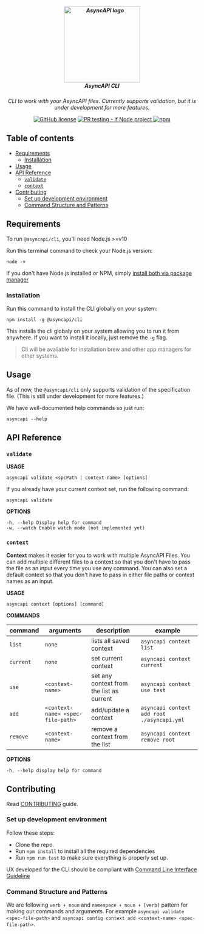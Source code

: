 <h5 align="center">
  <br>
  <a href="https://www.asyncapi.org"><img src="https://github.com/asyncapi/parser-nodejs/raw/master/assets/logo.png" alt="AsyncAPI logo" width="200"></a>
  <br>
  AsyncAPI CLI
</h5>
<p align="center">
  <em>CLI to work with your AsyncAPI files. Currently supports validation, but it is under development for more features.</em>
</p>

<p align="center">
<a href="https://github.com/asyncapi/cli/blob/master/LICENSE"><img alt="GitHub license" src="https://img.shields.io/github/license/asyncapi/cli"></a>
<a href="https://github.com/asyncapi/cli/actions/workflows/if-nodejs-pr-testing.yml">
<img src="https://github.com/asyncapi/cli/actions/workflows/if-nodejs-pr-testing.yml/badge.svg" alt="PR testing - if Node project"  />
</a>
<a href="https://www.npmjs.com/package/@asyncapi/cli">
<img alt="npm" src="https://img.shields.io/npm/dw/@asyncapi/cli">
</a>

</p>

## Table of contents

<!-- toc -->

- [Requirements](#requirements)
  * [Installation](#installation)
- [Usage](#usage)
- [API Reference](#api-reference)
  * [`validate`](#validate)
  * [`context`](#context)
- [Contributing](#contributing)
  * [Set up development environment](#set-up-development-environment)
  * [Command Structure and Patterns](#command-structure-and-patterns)

<!-- tocstop -->

## Requirements
To run `@asyncapi/cli`, you'll need Node.js >=v10

Run this terminal command to check your Node.js version:
```
node -v
```

If you don't have Node.js installed or NPM, simply [install both via package manager](https://nodejs.org/en/download/package-manager/)

### Installation

Run this command to install the CLI globally on your system:

```
npm install -g @asyncapi/cli
```

This installs the cli globaly on your system allowing you to run it from anywhere. If you want to install it locally, just remove the `-g` flag. 

> Cli will be available for installation brew and other app managers for other systems. 



## Usage

As of now, the `@asyncapi/cli` only supports validation of the specification file. (This is still under development for more features.)

We have well-documented help commands so just run:

```
asyncapi --help 
```




## API Reference

### `validate`

**USAGE**

```
asyncapi validate <spcPath | context-name> [options]
```

If you already have your current context set, run the following command:

```
asyncapi validate
```

**OPTIONS** 

```
-h, --help Display help for command
-w, --watch Enable watch mode (not implemented yet)
```


### `context`

**Context** makes it easier for you to work with multiple AsyncAPI Files. You can add multiple different files to a context so that you don't have to pass the file as an input every time you use any command. You can also set a default context so that you don't have to pass in either file paths or context names as an input.

**USAGE**

```
asyncapi context [options] [command]
```

**COMMANDS**

|command|arguments|description|example|
|-------|---------|-----------|-------|
|`list`|`none` |lists all saved context|`asyncapi context list`|
|`current`|`none`|set current context|`asyncapi context current`|
|`use` | `<context-name>`| set any context from the list as current|`asyncapi context use test`|
|`add`|`<context-name> <spec-file-path>`|add/update a context|`asyncapi context add root ./asyncapi.yml`|
|`remove`|`<context-name>`|remove a context from the list|`asyncapi context remove root`|

**OPTIONS**

```
-h, --help display help for command
```



## Contributing

Read [CONTRIBUTING](https://github.com/asyncapi/CLI/blob/master/CONTRIBUTING.md) guide.

### Set up development environment

Follow these steps:
- Clone the repo.
- Run `npm install` to install all the required dependencies
- Run `npm run test` to make sure everything is properly set up.

UX developed for the CLI should be compliant with [Command Line Interface Guideline](https://clig.dev/)

### Command Structure and Patterns

We are following `verb + noun` and `namespace + noun + [verb]` pattern for making our commands and arguments. For example `asyncapi validate <spec-file-path>` and `asyncapi config context add <context-name> <spec-file-path>`.
